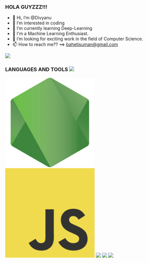 ### HOLA GUYZZZ!!!

- 👋 Hi, I’m @Divyanu
- 👀 I’m interested in coding
- 🌱 I’m currently learning Deep-Learning
- 🤖 I'm a Machine Learning Enthusiast.
- 💞️ I’m looking for exciting work in the field of Computer Science.
- 📫 How to reach me?? ==> bahetisuman@gmail.com


<img src  = "https://github-readme-stats.vercel.app/api?username=Divyanu&&show_icons=true&title_color=EEC935&icon_color=bb2acf&text_color=08E78B&bg_color=151515">

### LANGUAGES AND TOOLS <img src="https://camo.githubusercontent.com/beb64ff21c883e318e4f5db5231c2ba4175705bea1c9249e82a41ab375db4f75/68747470733a2f2f6d65646961322e67697068792e636f6d2f6d656469612f51737347456d706b79454f684243623765312f67697068792e6769663f6369643d656366303565343761306e336769316266716e74716d6f62386739616964316f796a327772336473336d67373030626c267269643d67697068792e676966">
<img src="https://raw.githubusercontent.com/github/explore/80688e429a7d4ef2fca1e82350fe8e3517d3494d/topics/nodejs/nodejs.png">  <img src="https://raw.githubusercontent.com/github/explore/80688e429a7d4ef2fca1e82350fe8e3517d3494d/topics/javascript/javascript.png">  <img src="https://camo.githubusercontent.com/1d60a65352c961dc0bc3bfcddb926a34787b47ffced9bcadeaea32962297ef5a/68747470733a2f2f696d672e736869656c64732e696f2f62616467652f2d507974686f6e2d3035313232413f7374796c653d666c6174266c6f676f3d707974686f6e">  <img src="https://camo.githubusercontent.com/710c84b9d05c2aabc0bededda64d2b6b39c4940b589cac9fa94eb1f7807ed07c/68747470733a2f2f696d672e736869656c64732e696f2f62616467652f6e756d70792532302d2532333031333234332e7376673f267374796c653d666c6174266c6f676f3d6e756d7079266c6f676f436f6c6f723d7768697465">  <img src="https://camo.githubusercontent.com/ffa8bf2c88652133a336526ef20b87fa6bcc0e79f71af662e52c35b7a5fbe86c/68747470733a2f2f75706c6f61642e77696b696d656469612e6f72672f77696b6970656469612f656e2f332f33302f4a6176615f70726f6772616d6d696e675f6c616e67756167655f6c6f676f2e737667"> 
